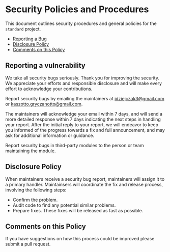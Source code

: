 # Security Policies and Procedures

This document outlines security procedures and general policies for the `standard`
project.

  * [Reporting a Bug](#reporting-a-bug)
  * [Disclosure Policy](#disclosure-policy)
  * [Comments on this Policy](#comments-on-this-policy)

## Reporting a vulnerability

We take all security bugs seriously.
Thank you for improving the security. We appreciate your efforts and
responsible disclosure and will make every effort to acknowledge your
contributions.

Report security bugs by emailing the maintainers at idziejczak3@gmail.com or kaszotto.gryczanotto@gmail.com.

The maintainers will acknowledge your email within 7 days, and will send a
more detailed response within 7 days indicating the next steps in handling
your report. After the initial reply to your report, we will
endeavor to keep you informed of the progress towards a fix and full
announcement, and may ask for additional information or guidance.

Report security bugs in third-party modules to the person or team maintaining
the module.

## Disclosure Policy

When maintainers receive a security bug report, maintainers will assign it to a
primary handler. Maintainsers will coordinate the fix and release process,
involving the following steps:

  * Confirm the problem.
  * Audit code to find any potential similar problems.
  * Prepare fixes. These fixes will be
    released as fast as possible.

## Comments on this Policy

If you have suggestions on how this process could be improved please submit a
pull request.
